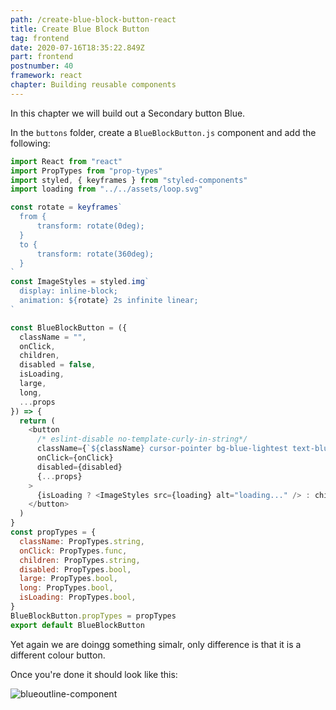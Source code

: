 ```yaml
---
path: /create-blue-block-button-react
title: Create Blue Block Button
tag: frontend
date: 2020-07-16T18:35:22.849Z
part: frontend
postnumber: 40
framework: react
chapter: Building reusable components
---
```


In this chapter we will build out a Secondary button Blue.

In the `buttons` folder, create a `BlueBlockButton.js` component and add the following:

```javascript
import React from "react"
import PropTypes from "prop-types"
import styled, { keyframes } from "styled-components"
import loading from "../../assets/loop.svg"

const rotate = keyframes`
  from {
	  transform: rotate(0deg);
  }
  to {
	  transform: rotate(360deg);
  }
`
const ImageStyles = styled.img`
  display: inline-block;
  animation: ${rotate} 2s infinite linear;
`

const BlueBlockButton = ({
  className = "",
  onClick,
  children,
  disabled = false,
  isLoading,
  large,
  long,
  ...props
}) => {
  return (
    <button
      /* eslint-disable no-template-curly-in-string*/
      className={`${className} cursor-pointer bg-blue-lightest text-blue-darkest focus:outline-none font-display rounded-px px-16 py-2 hover:bg-transparent hover:border hover:border-blue-darkest`}
      onClick={onClick}
      disabled={disabled}
      {...props}
    >
      {isLoading ? <ImageStyles src={loading} alt="loading..." /> : children}
    </button>
  )
}
const propTypes = {
  className: PropTypes.string,
  onClick: PropTypes.func,
  children: PropTypes.string,
  disabled: PropTypes.bool,
  large: PropTypes.bool,
  long: PropTypes.bool,
  isLoading: PropTypes.bool,
}
BlueBlockButton.propTypes = propTypes
export default BlueBlockButton
```

Yet again we are doingg something simalr, only difference is that it is a different colour button.

Once you're done it should look like this:

![blueoutline-component](/uploads/blueoutline.png)
